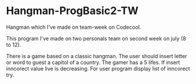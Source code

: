 # Hangman-ProgBasic2-TW
Hangman which I've made on team-week on Codecool.

This program I've made on two personals team on second week on july (8 to 12).

There is a game based on a classic hangman. The user should insert letter or word to guest a capitol of a country. The gamer has a 5 lifes. If insert inncorect value live is decreasing. For user program display list of inncorect try.
